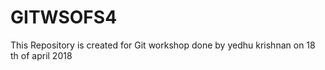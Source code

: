 # GITWSOFS4
This Repository is created for Git workshop done by yedhu krishnan on 18 th of april 2018
